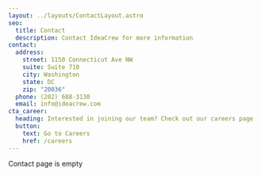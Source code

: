 ```yaml
---
layout: ../layouts/ContactLayout.astro
seo:
  title: Contact
  description: Contact IdeaCrew for more information
contact:
  address:
    street: 1150 Connecticut Ave NW
    suite: Suite 710
    city: Washington
    state: DC
    zip: "20036"
  phone: (202) 688-3130
  email: info@ideacrew.com
cta_career:
  heading: Interested in joining our team? Check out our careers page
  button:
    text: Go to Careers
    href: /careers
---
```


Contact page is empty
